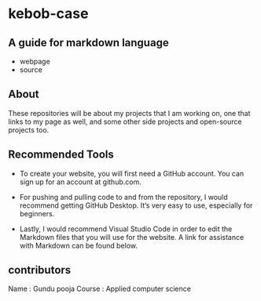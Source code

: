 # kebob-case
## A guide for markdown language
- webpage
- source
## About
These repositories will be about my projects that I am working on, one that links to my page as well, and some other side projects and open-source projects too.
## Recommended Tools
- To create your website, you will first need a GitHub account. You can sign up for an account at github.com.

- For pushing and pulling code to and from the repository, I would recommend getting GitHub Desktop. It’s very easy to use, especially for beginners.

- Lastly, I would recommend Visual Studio Code in order to edit the Markdown files that you will use for the website. A link for assistance with Markdown can be found below.

## contributors
Name : Gundu pooja
Course : Applied computer science





